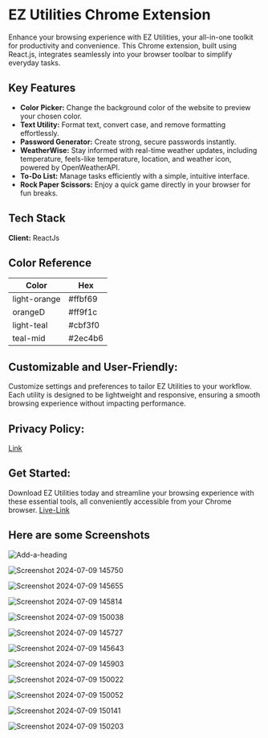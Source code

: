 
# EZ Utilities Chrome Extension

Enhance your browsing experience with EZ Utilities, your all-in-one toolkit for productivity and convenience. This Chrome extension, built using React.js, integrates seamlessly into your browser toolbar to simplify everyday tasks.




## Key Features

- **Color Picker:** Change the background color of the website to preview your chosen color.
- **Text Utility:** Format text, convert case, and remove formatting effortlessly.
- **Password Generator:** Create strong, secure passwords instantly.
- **WeatherWise:** Stay informed with real-time weather updates, including temperature, feels-like temperature, location, and weather icon, powered by OpenWeatherAPI.
- **To-Do List:** Manage tasks efficiently with a simple, intuitive interface.
- **Rock Paper Scissors:** Enjoy a quick game directly in your browser for fun breaks.

## Tech Stack

**Client:** ReactJs


## Color Reference

| Color             | Hex                                                                |
| ----------------- | ------------------------------------------------------------------ |
| light-orange | #ffbf69 |
| orangeD | #ff9f1c |
| light-teal | #cbf3f0 |
| teal-mid | #2ec4b6 |

## Customizable and User-Friendly:

Customize settings and preferences to tailor EZ Utilities to your workflow. Each utility is designed to be lightweight and responsive, ensuring a smooth browsing experience without impacting performance.

## Privacy Policy:
[Link](https://docs.google.com/document/d/1Gjl_fSwLa6NOVKTApmu8USicLXSIYPq7aKuRjxpvmTI/edit?usp=sharing)

## Get Started:

Download EZ Utilities today and streamline your browsing experience with these essential tools, all conveniently accessible from your Chrome browser. 
[Live-Link](https://chromewebstore.google.com/detail/ez-utilities/bjdfnnianbafojfjefkffmnabnffibgc?hl=en-GB&authuser=0)


## Here are some Screenshots
![Add-a-heading](https://github.com/user-attachments/assets/cdf142cd-3a38-4224-9d11-09d37c70390c)


![Screenshot 2024-07-09 145750](https://github.com/gayatrik26/EZ-Utilities/assets/127473669/3f8785a6-63fd-4ccf-b293-8ad4e6e6b76d)


![Screenshot 2024-07-09 145655](https://github.com/gayatrik26/EZ-Utilities/assets/127473669/9699a1ec-968f-4a03-86f0-dd37b86779b0)


![Screenshot 2024-07-09 145814](https://github.com/gayatrik26/EZ-Utilities/assets/127473669/7612654c-74c2-40ea-8a41-dbec35418203)


![Screenshot 2024-07-09 150038](https://github.com/gayatrik26/EZ-Utilities/assets/127473669/5c9fe4e0-8879-4fb0-9054-a310edca0924)


![Screenshot 2024-07-09 145727](https://github.com/gayatrik26/EZ-Utilities/assets/127473669/eb705edd-123e-46d0-baab-9f0b53ed058b)


![Screenshot 2024-07-09 145643](https://github.com/gayatrik26/EZ-Utilities/assets/127473669/e69e8d26-7fab-495a-ad46-f50b8736a16c)


![Screenshot 2024-07-09 145903](https://github.com/gayatrik26/EZ-Utilities/assets/127473669/7303348d-2758-4550-9ff6-074ec9b47149)


![Screenshot 2024-07-09 150022](https://github.com/gayatrik26/EZ-Utilities/assets/127473669/dfd2dbfd-17c4-4513-b797-cb03e372872c)


![Screenshot 2024-07-09 150052](https://github.com/gayatrik26/EZ-Utilities/assets/127473669/f70dd4c2-1b43-4e18-91db-6a35d036b54a)


![Screenshot 2024-07-09 150141](https://github.com/gayatrik26/EZ-Utilities/assets/127473669/0a96c255-ec09-425d-ad2c-278e80471b66)


![Screenshot 2024-07-09 150203](https://github.com/gayatrik26/EZ-Utilities/assets/127473669/eeb8be33-ba38-4af2-b540-e2a0dbe53e8c)

